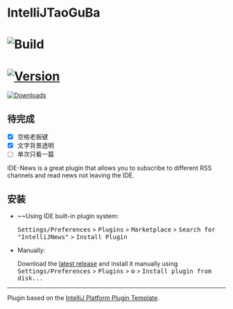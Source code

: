 # IntelliJTaoGuBa

# ![Build](https://github.com/mikh-rich-is-team/IntelliJNews/workflows/Build/badge.svg)
# [![Version](https://img.shields.io/jetbrains/plugin/v/17293-intellijnews.svg)](https://plugins.jetbrains.com/plugin/17293-intellijnews)
[![Downloads](https://img.shields.io/jetbrains/plugin/d/17293-intellijnews.svg)](https://github.com/zhukangHong/idea-rss/releases)

## 待完成
- [x] 空格老板键
- [x] 文字背景透明
- [ ] 单次只看一篇

<!-- Plugin description -->
IDE-News is a great plugin that allows you to subscribe to different RSS channels and read news not leaving the IDE.
<!-- Plugin description end -->

## 安装

- ~~Using IDE built-in plugin system:
  
  <kbd>Settings/Preferences</kbd> > <kbd>Plugins</kbd> > <kbd>Marketplace</kbd> > <kbd>Search for "IntelliJNews"</kbd> >
  <kbd>Install Plugin</kbd>
  
- Manually:

  Download the [latest release](https://github.com/mikh-rich-is-team/IntelliJNews/releases/latest) and install it manually using
  <kbd>Settings/Preferences</kbd> > <kbd>Plugins</kbd> > <kbd>⚙️</kbd> > <kbd>Install plugin from disk...</kbd>


---
Plugin based on the [IntelliJ Platform Plugin Template][template].

[template]: https://github.com/JetBrains/intellij-platform-plugin-template
